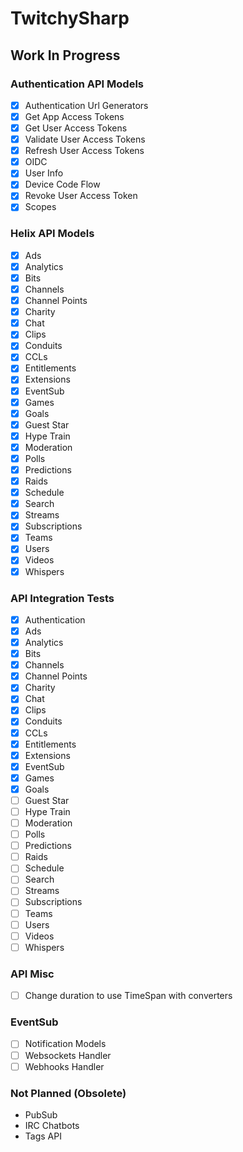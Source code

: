 # TwitchySharp

## Work In Progress

### Authentication API Models
- [X] Authentication Url Generators
- [X] Get App Access Tokens
- [X] Get User Access Tokens
- [X] Validate User Access Tokens
- [X] Refresh User Access Tokens
- [X] OIDC
- [X] User Info
- [X] Device Code Flow
- [X] Revoke User Access Token
- [X] Scopes

### Helix API Models
- [X] Ads
- [X] Analytics
- [X] Bits
- [X] Channels
- [X] Channel Points
- [X] Charity
- [X] Chat
- [X] Clips
- [X] Conduits
- [X] CCLs
- [X] Entitlements
- [X] Extensions
- [X] EventSub
- [X] Games
- [X] Goals
- [X] Guest Star
- [X] Hype Train
- [X] Moderation
- [X] Polls
- [X] Predictions
- [X] Raids
- [X] Schedule
- [X] Search
- [X] Streams
- [X] Subscriptions
- [X] Teams
- [X] Users
- [X] Videos
- [X] Whispers

### API Integration Tests
- [X] Authentication
- [X] Ads
- [X] Analytics
- [X] Bits
- [X] Channels
- [X] Channel Points
- [X] Charity
- [X] Chat
- [X] Clips
- [X] Conduits
- [X] CCLs
- [X] Entitlements
- [X] Extensions
- [X] EventSub
- [X] Games
- [X] Goals
- [ ] Guest Star
- [ ] Hype Train
- [ ] Moderation
- [ ] Polls
- [ ] Predictions
- [ ] Raids
- [ ] Schedule
- [ ] Search
- [ ] Streams
- [ ] Subscriptions
- [ ] Teams
- [ ] Users
- [ ] Videos
- [ ] Whispers

### API Misc
- [ ] Change duration to use TimeSpan with converters

### EventSub
- [ ] Notification Models
- [ ] Websockets Handler
- [ ] Webhooks Handler

### Not Planned (Obsolete)
- PubSub
- IRC Chatbots
- Tags API
